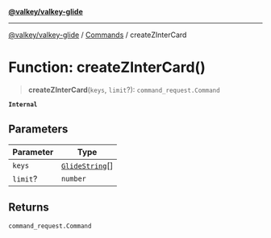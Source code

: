 [**@valkey/valkey-glide**](../../README.md)

***

[@valkey/valkey-glide](../../modules.md) / [Commands](../README.md) / createZInterCard

# Function: createZInterCard()

> **createZInterCard**(`keys`, `limit`?): `command_request.Command`

**`Internal`**

## Parameters

| Parameter | Type |
| ------ | ------ |
| `keys` | [`GlideString`](../../BaseClient/type-aliases/GlideString.md)[] |
| `limit`? | `number` |

## Returns

`command_request.Command`

